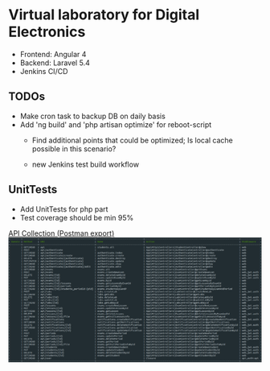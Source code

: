 # Virtual laboratory for Digital Electronics


* Frontend: Angular 4
* Backend: Laravel 5.4
* Jenkins CI/CD

## TODOs
* Make cron task to backup DB on daily basis
* Add 'ng build' and 'php artisan optimize' for reboot-script
    * Find additional points that could be optimized; Is local cache possible in this scenario?
    
    * new Jenkins test build workflow

## UnitTests
* Add UnitTests for php part
* Test coverage should be min 95%

[API Collection (Postman export)](https://github.com/l3xq/de-virtual-lab/blob/master/documentation/api_postman_collection/API_Postman_export.json)
![List of Routes][list-of-routes]



[list-of-routes]: https://github.com/l3xq/de-virtual-lab/blob/master/documentation/routes.PNG 
